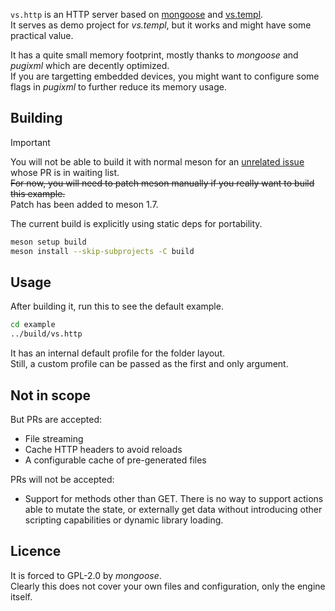 `vs.http` is an HTTP server based on [mongoose](https://github.com/cesanta/mongoose) and [vs.templ](https://github.com/lazy-eggplant/vs.templ).  
It serves as demo project for _vs.templ_, but it works and might have some practical value.

It has a quite small memory footprint, mostly thanks to _mongoose_ and _pugixml_ which are decently optimized.  
If you are targetting embedded devices, you might want to configure some flags in _pugixml_ to further reduce its memory usage.

## Building

> [!IMPORTANT]  
> You will not be able to build it with normal meson for an [unrelated issue](https://github.com/mesonbuild/meson/pull/14073) whose PR is in waiting list.  
> ~~For now, you will need to patch meson manually if you really want to build this example.~~  
> Patch has been added to meson 1.7.

The current build is explicitly using static deps for portability.

```bash
meson setup build
meson install --skip-subprojects -C build
```

## Usage

After building it, run this to see the default example.

```bash
cd example
../build/vs.http
```

It has an internal default profile for the folder layout.  
Still, a custom profile can be passed as the first and only argument.

## Not in scope

But PRs are accepted:

- File streaming
- Cache HTTP headers to avoid reloads
- A configurable cache of pre-generated files

PRs will not be accepted:

- Support for methods other than GET. There is no way to support actions able to mutate the state, or externally get data without introducing other scripting capabilities or dynamic library loading.

## Licence

It is forced to GPL-2.0 by _mongoose_.  
Clearly this does not cover your own files and configuration, only the engine itself.
